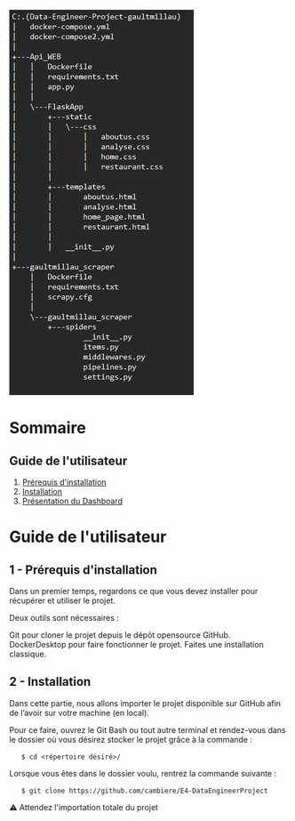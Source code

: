![img.png](img.png)

# Sommaire

## Guide de l'utilisateur
1. [Prérequis d'installation](#1---Prérequis-dinstallation)
2. [Installation](#2---Installation)
3. [Présentation du Dashboard](#3---Présentation-du-dashboard)


# Guide de l'utilisateur

## 1 - Prérequis d'installation

Dans un premier temps, regardons ce que vous devez installer pour récupérer et utiliser le projet.

Deux outils sont nécessaires :

Git pour cloner le projet depuis le dépôt opensource GitHub.
DockerDesktop pour faire fonctionner le projet.
Faites une installation classique.

## 2 - Installation

Dans cette partie, nous allons importer le projet disponible sur GitHub afin de l’avoir sur votre machine (en local).

Pour ce faire, ouvrez le Git Bash ou tout autre terminal et rendez-vous dans le dossier où vous désirez stocker le projet grâce à la commande :
```
   $ cd <répertoire désiré>/
```
Lorsque vous êtes dans le dossier voulu, rentrez la commande suivante :
```
   $ git clone https://github.com/cambiere/E4-DataEngineerProject
```
⚠ Attendez l'importation totale du projet
